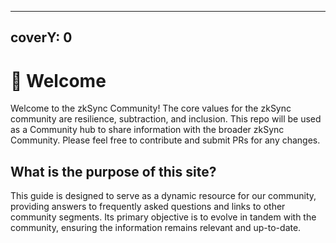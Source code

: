 
---
coverY: 0
---

# 👋 Welcome

Welcome to the zkSync Community! The core values for the zkSync community are resilience, subtraction, and inclusion. This repo will be used as a Community hub to share information with the broader zkSync Community. Please feel free to contribute and submit PRs for any changes.

## What is the purpose of this site?

This guide is designed to serve as a dynamic resource for our community, providing answers to frequently asked questions and links to other community segments. Its primary objective is to evolve in tandem with the community, ensuring the information remains relevant and up-to-date.
